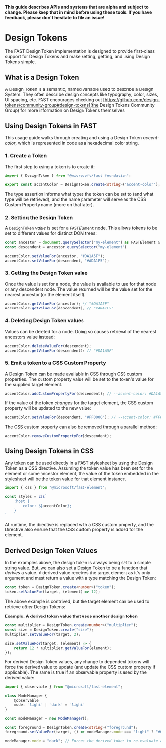 **This guide describes APIs and systems that are alpha and subject to change. Please keep that in mind before using these tools. If you have feedback, please don't hesitate to file an issue!**

# Design Tokens
The FAST Design Token implementation is designed to provide first-class support for Design Tokens and make setting, getting, and using Design Tokens simple.

## What is a Design Token
A Design Token is a semantic, named variable used to describe a Design System. They often describe design concepts like typography, color, sizes, UI spacing, etc. FAST encourages checking out [https://github.com/design-tokens/community-group#design-tokens](the Design Tokens Community Group) for more information on Design Tokens themselves.

## Using Design Tokens in FAST
This usage guide walks through creating and using a Design Token *accent-color*, which is represented in code as a hexadecimal color string.

### 1. Create a Token
The first step to using a token is to create it:

```ts
import { DesignToken } from "@microsoft/fast-foundation";

export const accentColor = DesignToken.create<string>("accent-color");
```

The type assertion informs what types the token can be set to (and what type will be retrieved), and the name parameter will serve as the CSS Custom Property name (more on that later).

### 2. Setting the Design Token
A `DesignToken` *value* is set for a `FASTElement` node. This allows tokens to be set to different values for distinct DOM trees:

```ts
const ancestor = document.querySelector("my-element") as FASTElement & HTMLElement;
const descendent = ancestor.querySelector("my-element")

accentColor.setValueFor(ancestor, "#DA1A5F");
accentColor.setValueFor(descendent, "#ADA1F5");
 ```

### 3. Getting the Design Token value
Once the value is set for a node, the value is available to use for that node or any descendent node. The value returned will be the value set for the nearest ancestor (or the element itself).

```ts
accentColor.getValueFor(ancestor); // "#DA1A5F"
accentColor.getValueFor(descendent); // "#ADA1F5"
```

### 4. Deleting Design Token values
Values can be deleted for a node. Doing so causes retrieval of the nearest ancestors value instead:

```ts
accentColor.deleteValueFor(descendent);
accentColor.getValueFor(descendent); // "#DA1A5F"
```

### 5. Emit a token to a CSS Custom Property
A Design Token can be made available in CSS through CSS custom properties. The custom property value will be set to the token's value for the supplied target element.

```ts
accentColor.addCustomPropertyFor(descendent); // --accent-color: #DA1A5F;
```

If the value of the token *changes* for the target element, the CSS custom property will be updated to the new value:

```ts
accentColor.setValueFor(descendent, "#FF0000"); // --accent-color: #FF0000;
```

The CSS custom property can also be removed through a parallel method:

```ts
accentColor.removeCustomPropertyFor(descendent);
```

## Using Design Tokens in CSS
Any token can be used directly in a FAST stylesheet by using the Design Token as a CSS directive. Assuming the token value has been set for the element or some ancestor element, the value of the token embedded in the stylesheet will be the token value for that element instance.

```ts
import { css } from "@microsoft/fast-element";

const styles = css`
    :host {
        color: ${accentColor};
    }
`
```

At runtime, the directive is replaced with a CSS custom property, and the Directive also ensure that the CSS custom property is added for the element.

## Derived Design Token Values
In the examples above, the design token is always being set to a simple string value. But, we can also set a Design Token to be a function that *derives* a value. A derived value receives the target element as it's only argument and must return a value with a type matching the Design Token:

```ts
const token = DesignToken.create<number>("token");
token.setValueFor(target, (element) => 12);
```

The above example is contrived, but the target element can be used to retrieve *other* Design Tokens:

**Example: A derived token value that uses another design token**
```ts
const multiplier = DesignToken.create<number>("multiplier");
const size = DesignToken.create("size");
multiplier.setValueFor(target, 2);

size.setValueFor(target, (element) => {
    return 12 * multiplier.getValueFor(element);
});
```

For derived Design Token values, any change to dependent tokens will force the derived value to update (and update the CSS custom property if applicable). The same is true if an observable property is used by the derived value:

```ts
import { observable } from "@microsoft/fast-element";

class ModeManager {
    @observable
    mode: "light" | "dark" = "light"
}

const modeManager = new ModeManager();

const foreground = DesignToken.create<string>("foreground");
foreground.setValueFor(target, () => modeManager.mode === "light" ? "#000000" : "#FFFFFF");

modeManager.mode = "dark"; // Forces the derived token to re-evaluate and CSS custom properties to update if applicable
```

